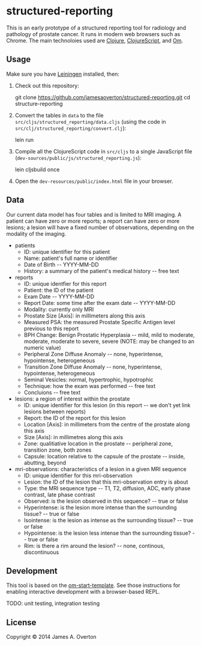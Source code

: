 # structured-reporting

This is an early prototype of a structured reporting tool for radiology and pathology of prostate cancer. It runs in modern web browsers such as Chrome. The main technoloies used are [Clojure](http://clojure.org), [ClojureScript](https://github.com/clojure/clojurescript), and [Om](https://github.com/swannodette/om).


## Usage

Make sure you have [Leiningen](http://leiningen.org) installed, then:

1. Check out this repository:

    git clone https://github.com/jamesaoverton/structured-reporting.git
    cd structure-reporting

2. Convert the tables in `data` to the file `src/cljs/structured_reporting/data.cljs` (using the code in `src/clj/structured_reporting/convert.clj`):

    lein run

3. Compile all the ClojureScript code in `src/cljs` to a single JavaScript file (`dev-sources/public/js/structured_reporting.js`):

    lein cljsbuild once

4. Open the `dev-resources/public/index.html` file in your browser.


## Data

Our current data model has four tables and is limited to MRI imaging. A patient can have zero or more reports; a report can have zero or more lesions; a lesion will have a fixed number of observations, depending on the modality of the imaging.

- patients
  - ID: unique identifier for this patient
  - Name: patient's full name or identifier
  - Date of Birth -- YYYY-MM-DD
  - History: a summary of the patient's medical history -- free text
- reports
  - ID: unique identfier for this report
  - Patient: the ID of the patient
  - Exam Date -- YYYY-MM-DD
  - Report Date: some time after the exam date -- YYYY-MM-DD
  - Modality: currently only MRI
  - Prostate Size [Axis]: in millimeters along this axis
  - Measured PSA: the measured Prostate Specific Antigen level previous to this report
  - BPH Change: Benign Prostatic Hyperplasia -- mild, mild to moderate, moderate, moderate to severe, severe (NOTE: may be changed to an numeric value)
  - Peripheral Zone Diffuse Anomaly -- none, hyperintense, hypointense, heterogeneous
  - Transition Zone Diffuse Anomaly -- none, hyperintense, hypointense, heterogeneous
  - Seminal Vesicles: normal, hypertrophic, hypotrophic
  - Technique: how the exam was performed -- free text
  - Concluions -- free text
- lesions: a region of interest within the prostate
  - ID: unique identifier for this lesion (in this report -- we don't yet link lesions between reports)
  - Report: the ID of the report for this lesion
  - Location [Axis]: in millimeters from the centre of the prostate along this axis
  - Size [Axis]: in millimetres along this axis
  - Zone: qualitiative location in the prostate -- peripheral zone, transition zone, both zones
  - Capsule: location relative to the capsule of the prostate -- inside, abutting, beyond
- mri-observations: characteristics of a lesion in a given MRI sequence
  - ID: unique identifier for this mri-observation
  - Lesion: the ID of the lesion that this mri-observation entry is about
  - Type: the MRI sequence type -- T1, T2, diffusion, ADC, early phase contrast, late phase contrast
  - Observed: is the lesion observed in this sequence? -- true or false
  - Hyperintense: is the lesion more intense than the surrounding tissue? -- true or false
  - Isointense: is the lesion as intense as the surrounding tissue? -- true or false
  - Hypointense: is the lesion less intense than the surrounding tissue? -- true or false
  - Rim: is there a rim around the lesion? -- none, continous, discontinuous


## Development

This tool is based on the [om-start-template](https://github.com/magomimmo/om-start-template). See those instructions for enabling interactive development with a browser-based REPL.

TODO: unit testing, integration testing


## License

Copyright © 2014 James A. Overton

